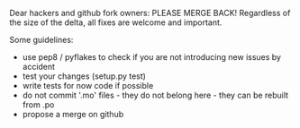 Dear hackers and github fork owners: PLEASE MERGE BACK!
Regardless of the size of the delta, all fixes are welcome and important.

Some guidelines:

- use pep8 / pyflakes to check if you are not introducing new issues by accident
- test your changes (setup.py test)
- write tests for now code if possible
- do not commit '.mo' files - they do not belong here - they can be rebuilt from .po
- propose a merge on github
